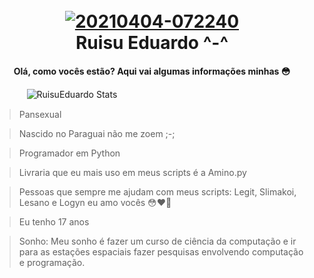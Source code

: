 <h1 align="center">
  <br>
<a href="https://ibb.co/bKqkLB9"><img src="https://i.ibb.co/TgpsR83/20210404-072240.png" alt="20210404-072240" border="0"></a>
  <br>
  Ruisu Eduardo ^-^
  <br>
</h1>

<h4 align="center">Olá, como vocês estão? Aqui vai algumas informações minhas 😳</h4>

ㅤㅤㅤㅤ![RuisuEduardo Stats](https://github-readme-stats.vercel.app/api?username=RuisuEduardo&theme=dark&show_icons=true)

> Pansexual

> Nascido no Paraguai não me zoem ;-;

> Programador em Python

> Livraria que eu mais uso em meus scripts é a Amino.py

> Pessoas que sempre me ajudam com meus scripts: Legit, Slimakoi, Lesano e Logyn eu amo vocês 😳❤️🤙

> Eu tenho 17 anos

> Sonho: Meu sonho é fazer um curso de ciência da computação e ir para as estações espaciais fazer pesquisas envolvendo computação e programação.
